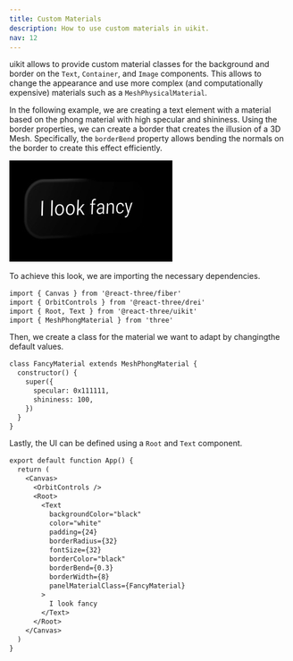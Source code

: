 ```yaml
---
title: Custom Materials
description: How to use custom materials in uikit.
nav: 12
---
```


uikit allows to provide custom material classes for the background and border on the `Text`, `Container`, and `Image` components. This allows to change the appearance and use more complex (and computationally expensive) materials such as a `MeshPhysicalMaterial`.

In the following example, we are creating a text element with a material based on the phong material with high specular and shininess. Using the border properties, we can create a border that creates the illusion of a 3D Mesh. Specifically, the `borderBend` property allows bending the normals on the border to create this effect efficiently.

![Screenshot](./custom-materials.jpg)

To achieve this look, we are importing the necessary dependencies.

```tsx
import { Canvas } from '@react-three/fiber'
import { OrbitControls } from '@react-three/drei'
import { Root, Text } from '@react-three/uikit'
import { MeshPhongMaterial } from 'three'
```

Then, we create a class for the material we want to adapt by changingthe default values. 

```tsx
class FancyMaterial extends MeshPhongMaterial {
  constructor() {
    super({
      specular: 0x111111,
      shininess: 100,
    })
  }
}
```

Lastly, the UI can be defined using a `Root` and `Text` component.

```tsx
export default function App() {
  return (
    <Canvas>
      <OrbitControls />
      <Root>
        <Text
          backgroundColor="black"
          color="white"
          padding={24}
          borderRadius={32}
          fontSize={32}
          borderColor="black"
          borderBend={0.3}
          borderWidth={8}
          panelMaterialClass={FancyMaterial}
        >
          I look fancy
        </Text>
      </Root>
    </Canvas>
  )
}
```
